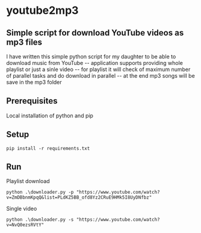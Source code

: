 # youtube2mp3
## Simple script for download YouTube videos as mp3 files
I have written this simple python script for my daughter to be able to download music from YouTube 
    -- application supports providing whole playlist or just a sinle video
    -- for playlist it will check of maximum number of parallel tasks and do download in parallel
    -- at the end mp3 songs will be save in the mp3 folder

## Prerequisites
Local installation of python and pip

## Setup
    pip install -r requirements.txt

## Run
Playlist download  

    python .\downloader.py -p "https://www.youtube.com/watch?v=ZmDBbnmKpqQ&list=PLdKZ5BB_ofd8Yz2CRuE9HMk5I8UyDNfbz"
    
Single video 

    python .\downloader.py -s "https://www.youtube.com/watch?v=NvQ0ezsRVtY"